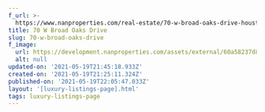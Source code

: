 ```yaml
---
f_url: >-
  https://www.nanproperties.com/real-estate/70-w-broad-oaks-drive-houston-tx-77056/67752433/105546767
title: 70 W Broad Oaks Drive
slug: 70-w-broad-oaks-drive
f_image:
  url: https://development.nanproperties.com/assets/external/60a58237d825400c6b880194_img-1.jpeg
  alt: null
updated-on: '2021-05-19T21:45:18.933Z'
created-on: '2021-05-19T21:25:11.324Z'
published-on: '2021-05-19T22:05:47.033Z'
layout: '[luxury-listings-page].html'
tags: luxury-listings-page
---
```



